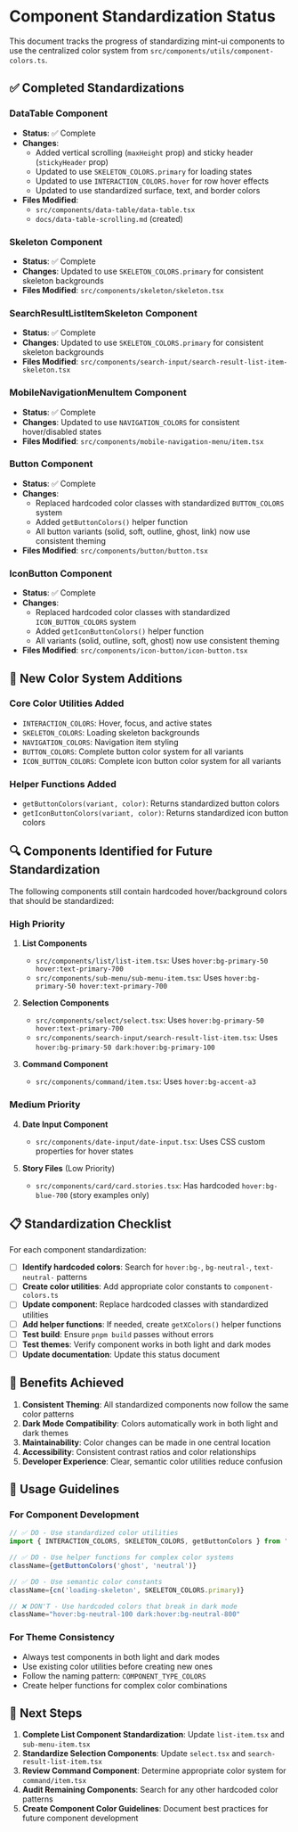 # Component Standardization Status

This document tracks the progress of standardizing mint-ui components to use the centralized color system from `src/components/utils/component-colors.ts`.

## ✅ Completed Standardizations

### DataTable Component

- **Status**: ✅ Complete
- **Changes**:
  - Added vertical scrolling (`maxHeight` prop) and sticky header (`stickyHeader` prop)
  - Updated to use `SKELETON_COLORS.primary` for loading states
  - Updated to use `INTERACTION_COLORS.hover` for row hover effects
  - Updated to use standardized surface, text, and border colors
- **Files Modified**:
  - `src/components/data-table/data-table.tsx`
  - `docs/data-table-scrolling.md` (created)

### Skeleton Component

- **Status**: ✅ Complete
- **Changes**: Updated to use `SKELETON_COLORS.primary` for consistent skeleton backgrounds
- **Files Modified**: `src/components/skeleton/skeleton.tsx`

### SearchResultListItemSkeleton Component

- **Status**: ✅ Complete
- **Changes**: Updated to use `SKELETON_COLORS.primary` for consistent skeleton backgrounds
- **Files Modified**: `src/components/search-input/search-result-list-item-skeleton.tsx`

### MobileNavigationMenuItem Component

- **Status**: ✅ Complete
- **Changes**: Updated to use `NAVIGATION_COLORS` for consistent hover/disabled states
- **Files Modified**: `src/components/mobile-navigation-menu/item.tsx`

### Button Component

- **Status**: ✅ Complete
- **Changes**:
  - Replaced hardcoded color classes with standardized `BUTTON_COLORS` system
  - Added `getButtonColors()` helper function
  - All button variants (solid, soft, outline, ghost, link) now use consistent theming
- **Files Modified**: `src/components/button/button.tsx`

### IconButton Component

- **Status**: ✅ Complete
- **Changes**:
  - Replaced hardcoded color classes with standardized `ICON_BUTTON_COLORS` system
  - Added `getIconButtonColors()` helper function
  - All variants (solid, outline, soft, ghost) now use consistent theming
- **Files Modified**: `src/components/icon-button/icon-button.tsx`

## 🎨 New Color System Additions

### Core Color Utilities Added

- `INTERACTION_COLORS`: Hover, focus, and active states
- `SKELETON_COLORS`: Loading skeleton backgrounds
- `NAVIGATION_COLORS`: Navigation item styling
- `BUTTON_COLORS`: Complete button color system for all variants
- `ICON_BUTTON_COLORS`: Complete icon button color system for all variants

### Helper Functions Added

- `getButtonColors(variant, color)`: Returns standardized button colors
- `getIconButtonColors(variant, color)`: Returns standardized icon button colors

## 🔍 Components Identified for Future Standardization

The following components still contain hardcoded hover/background colors that should be standardized:

### High Priority

1. **List Components**

   - `src/components/list/list-item.tsx`: Uses `hover:bg-primary-50 hover:text-primary-700`
   - `src/components/sub-menu/sub-menu-item.tsx`: Uses `hover:bg-primary-50 hover:text-primary-700`

2. **Selection Components**

   - `src/components/select/select.tsx`: Uses `hover:bg-primary-50 hover:text-primary-700`
   - `src/components/search-input/search-result-list-item.tsx`: Uses `hover:bg-primary-50 dark:hover:bg-primary-100`

3. **Command Component**
   - `src/components/command/item.tsx`: Uses `hover:bg-accent-a3`

### Medium Priority

4. **Date Input Component**

   - `src/components/date-input/date-input.tsx`: Uses CSS custom properties for hover states

5. **Story Files** (Low Priority)
   - `src/components/card/card.stories.tsx`: Has hardcoded `hover:bg-blue-700` (story examples only)

## 📋 Standardization Checklist

For each component standardization:

- [ ] **Identify hardcoded colors**: Search for `hover:bg-`, `bg-neutral-`, `text-neutral-` patterns
- [ ] **Create color utilities**: Add appropriate color constants to `component-colors.ts`
- [ ] **Update component**: Replace hardcoded classes with standardized utilities
- [ ] **Add helper functions**: If needed, create `getXColors()` helper functions
- [ ] **Test build**: Ensure `pnpm build` passes without errors
- [ ] **Test themes**: Verify component works in both light and dark modes
- [ ] **Update documentation**: Update this status document

## 🎯 Benefits Achieved

1. **Consistent Theming**: All standardized components now follow the same color patterns
2. **Dark Mode Compatibility**: Colors automatically work in both light and dark themes
3. **Maintainability**: Color changes can be made in one central location
4. **Accessibility**: Consistent contrast ratios and color relationships
5. **Developer Experience**: Clear, semantic color utilities reduce confusion

## 🔧 Usage Guidelines

### For Component Development

```typescript
// ✅ DO - Use standardized color utilities
import { INTERACTION_COLORS, SKELETON_COLORS, getButtonColors } from '../utils/component-colors';

// ✅ DO - Use helper functions for complex color systems
className={getButtonColors('ghost', 'neutral')}

// ✅ DO - Use semantic color constants
className={cn('loading-skeleton', SKELETON_COLORS.primary)}

// ❌ DON'T - Use hardcoded colors that break in dark mode
className="hover:bg-neutral-100 dark:hover:bg-neutral-800"
```

### For Theme Consistency

- Always test components in both light and dark modes
- Use existing color utilities before creating new ones
- Follow the naming pattern: `COMPONENT_TYPE_COLORS`
- Create helper functions for complex color combinations

## 📝 Next Steps

1. **Complete List Component Standardization**: Update `list-item.tsx` and `sub-menu-item.tsx`
2. **Standardize Selection Components**: Update `select.tsx` and `search-result-list-item.tsx`
3. **Review Command Component**: Determine appropriate color system for `command/item.tsx`
4. **Audit Remaining Components**: Search for any other hardcoded color patterns
5. **Create Component Color Guidelines**: Document best practices for future component development
